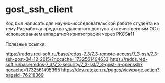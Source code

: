 # gost_ssh_client

Код был написать для научно-исследовательской работе студента на тему Разработка средства удаленного доступа к отечественным ОС с использованием аппаратной криптографии через PKCS#11

Полезные ссылки:

https://redos.red-soft.ru/base/redos-7_3/7_3-remote-access/7_3-ssh/7_3-ssh-gost-34-12-2015/?nocache=1732561494633
https://redos.red-soft.ru/base/redos-7_3/7_3-security/7_3-ssl/7_3-gost-in-openssl/?nocache=1732561495395
https://dev.rutoken.ru/pages/viewpage.action?pageId=76218369

